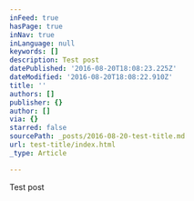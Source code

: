 ```yaml
---
inFeed: true
hasPage: true
inNav: true
inLanguage: null
keywords: []
description: Test post
datePublished: '2016-08-20T18:08:23.225Z'
dateModified: '2016-08-20T18:08:22.910Z'
title: ''
authors: []
publisher: {}
author: []
via: {}
starred: false
sourcePath: _posts/2016-08-20-test-title.md
url: test-title/index.html
_type: Article

---
```

Test post